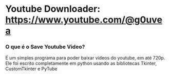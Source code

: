 # **Youtube Downloader: <https://www.youtube.com/@g0uvea>**

### O que é o **Save Youtube Video?**
É um simples programa para poder baixar vídeos do youtube, em até 720p.
Ele foi escrito completamente em python usando as bibliotecas Tkinter, CustomTkinter e PyTube
